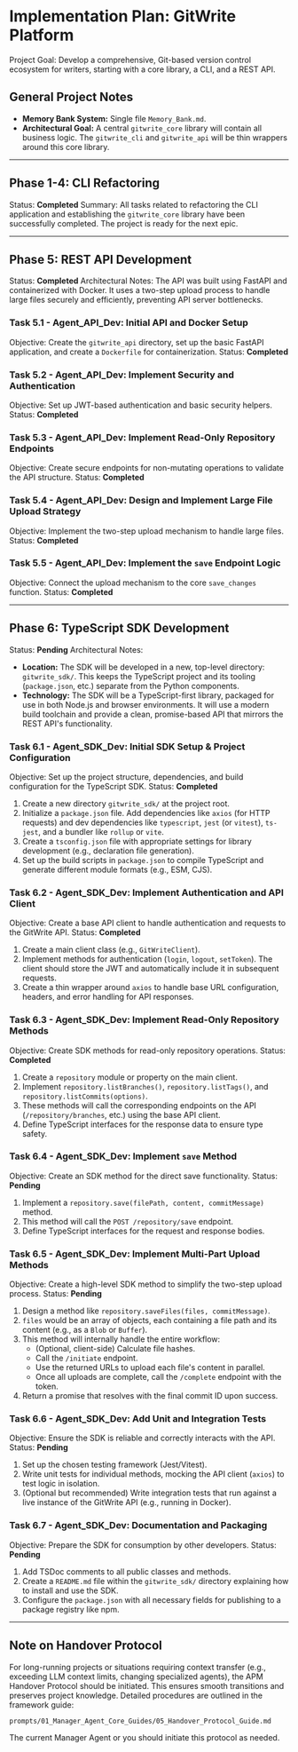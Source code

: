 # Implementation Plan: GitWrite Platform

Project Goal: Develop a comprehensive, Git-based version control ecosystem for writers, starting with a core library, a CLI, and a REST API.

## General Project Notes
*   **Memory Bank System:** Single file `Memory_Bank.md`.
*   **Architectural Goal:** A central `gitwrite_core` library will contain all business logic. The `gitwrite_cli` and `gitwrite_api` will be thin wrappers around this core library.

---
## Phase 1-4: CLI Refactoring
Status: **Completed**
Summary: All tasks related to refactoring the CLI application and establishing the `gitwrite_core` library have been successfully completed. The project is ready for the next epic.

---

## Phase 5: REST API Development
Status: **Completed**
Architectural Notes: The API was built using FastAPI and containerized with Docker. It uses a two-step upload process to handle large files securely and efficiently, preventing API server bottlenecks.

### Task 5.1 - Agent_API_Dev: Initial API and Docker Setup
Objective: Create the `gitwrite_api` directory, set up the basic FastAPI application, and create a `Dockerfile` for containerization.
Status: **Completed**

### Task 5.2 - Agent_API_Dev: Implement Security and Authentication
Objective: Set up JWT-based authentication and basic security helpers.
Status: **Completed**

### Task 5.3 - Agent_API_Dev: Implement Read-Only Repository Endpoints
Objective: Create secure endpoints for non-mutating operations to validate the API structure.
Status: **Completed**

### Task 5.4 - Agent_API_Dev: Design and Implement Large File Upload Strategy
Objective: Implement the two-step upload mechanism to handle large files.
Status: **Completed**

### Task 5.5 - Agent_API_Dev: Implement the `save` Endpoint Logic
Objective: Connect the upload mechanism to the core `save_changes` function.
Status: **Completed**

---

## Phase 6: TypeScript SDK Development
Status: **Pending**
Architectural Notes:
*   **Location:** The SDK will be developed in a new, top-level directory: `gitwrite_sdk/`. This keeps the TypeScript project and its tooling (`package.json`, etc.) separate from the Python components.
*   **Technology:** The SDK will be a TypeScript-first library, packaged for use in both Node.js and browser environments. It will use a modern build toolchain and provide a clean, promise-based API that mirrors the REST API's functionality.

### Task 6.1 - Agent_SDK_Dev: Initial SDK Setup & Project Configuration
Objective: Set up the project structure, dependencies, and build configuration for the TypeScript SDK.
Status: **Completed**

1.  Create a new directory `gitwrite_sdk/` at the project root.
2.  Initialize a `package.json` file. Add dependencies like `axios` (for HTTP requests) and dev dependencies like `typescript`, `jest` (or `vitest`), `ts-jest`, and a bundler like `rollup` or `vite`.
3.  Create a `tsconfig.json` file with appropriate settings for library development (e.g., declaration file generation).
4.  Set up the build scripts in `package.json` to compile TypeScript and generate different module formats (e.g., ESM, CJS).

### Task 6.2 - Agent_SDK_Dev: Implement Authentication and API Client
Objective: Create a base API client to handle authentication and requests to the GitWrite API.
Status: **Completed**

1.  Create a main client class (e.g., `GitWriteClient`).
2.  Implement methods for authentication (`login`, `logout`, `setToken`). The client should store the JWT and automatically include it in subsequent requests.
3.  Create a thin wrapper around `axios` to handle base URL configuration, headers, and error handling for API responses.

### Task 6.3 - Agent_SDK_Dev: Implement Read-Only Repository Methods
Objective: Create SDK methods for read-only repository operations.
Status: **Completed**

1.  Create a `repository` module or property on the main client.
2.  Implement `repository.listBranches()`, `repository.listTags()`, and `repository.listCommits(options)`.
3.  These methods will call the corresponding endpoints on the API (`/repository/branches`, etc.) using the base API client.
4.  Define TypeScript interfaces for the response data to ensure type safety.

### Task 6.4 - Agent_SDK_Dev: Implement `save` Method
Objective: Create an SDK method for the direct save functionality.
Status: **Pending**

1.  Implement a `repository.save(filePath, content, commitMessage)` method.
2.  This method will call the `POST /repository/save` endpoint.
3.  Define TypeScript interfaces for the request and response bodies.

### Task 6.5 - Agent_SDK_Dev: Implement Multi-Part Upload Methods
Objective: Create a high-level SDK method to simplify the two-step upload process.
Status: **Pending**

1.  Design a method like `repository.saveFiles(files, commitMessage)`.
2.  `files` would be an array of objects, each containing a file path and its content (e.g., as a `Blob` or `Buffer`).
3.  This method will internally handle the entire workflow:
    -   (Optional, client-side) Calculate file hashes.
    -   Call the `/initiate` endpoint.
    -   Use the returned URLs to upload each file's content in parallel.
    -   Once all uploads are complete, call the `/complete` endpoint with the token.
4.  Return a promise that resolves with the final commit ID upon success.

### Task 6.6 - Agent_SDK_Dev: Add Unit and Integration Tests
Objective: Ensure the SDK is reliable and correctly interacts with the API.
Status: **Pending**

1.  Set up the chosen testing framework (Jest/Vitest).
2.  Write unit tests for individual methods, mocking the API client (`axios`) to test logic in isolation.
3.  (Optional but recommended) Write integration tests that run against a live instance of the GitWrite API (e.g., running in Docker).

### Task 6.7 - Agent_SDK_Dev: Documentation and Packaging
Objective: Prepare the SDK for consumption by other developers.
Status: **Pending**

1.  Add TSDoc comments to all public classes and methods.
2.  Create a `README.md` file within the `gitwrite_sdk/` directory explaining how to install and use the SDK.
3.  Configure the `package.json` with all necessary fields for publishing to a package registry like npm.

---
## Note on Handover Protocol

For long-running projects or situations requiring context transfer (e.g., exceeding LLM context limits, changing specialized agents), the APM Handover Protocol should be initiated. This ensures smooth transitions and preserves project knowledge. Detailed procedures are outlined in the framework guide:

`prompts/01_Manager_Agent_Core_Guides/05_Handover_Protocol_Guide.md`

The current Manager Agent or you should initiate this protocol as needed.